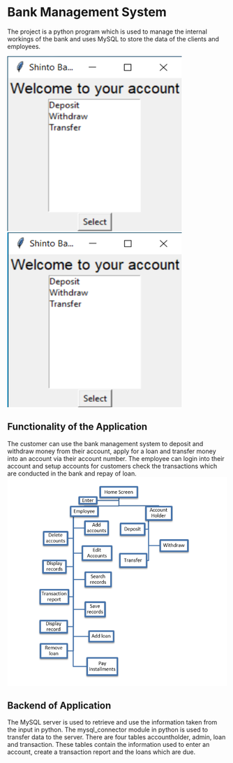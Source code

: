 # Bank Management System
The project is a python program which is used to manage the internal workings of the bank and uses MySQL to store the data of the clients and employees.

<p>
  <img src="images/Admin.png" width="400" height = "400"/>
  <img src="images/Account.png" width="400" height = "400" /> 
</p>

## Functionality of the Application
The customer can use the bank management system to deposit and withdraw money from their account, apply for a loan and transfer money into an account via their account number. The employee can login into their account and setup accounts for customers check the transactions which are conducted in the bank and repay of loan.
![Basic Functionality](images/Flow_chart.png)
## Backend of Application
The MySQL server is used to retrieve and use the information taken from the input in python. The mysql_connector module in python is used to transfer data to the server. There are four tables accountholder, admin, loan and transaction. These tables contain the information used to enter an account, create a transaction report and the loans which are due.



